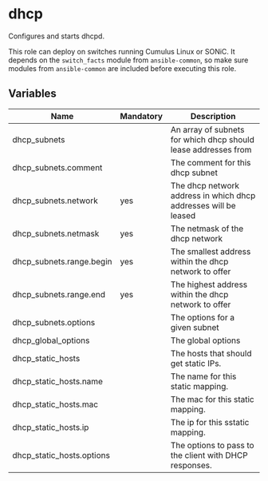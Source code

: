# dhcp

Configures and starts dhcpd.

This role can deploy on switches running Cumulus Linux or SONiC. It depends on the `switch_facts` module from `ansible-common`, so make sure modules from `ansible-common` are included before executing this role.

## Variables

| Name                      | Mandatory | Description                                                     |
|---------------------------|-----------|-----------------------------------------------------------------|
| dhcp_subnets              |           | An array of subnets for which dhcp should lease addresses from  |
| dhcp_subnets.comment      |           | The comment for this dhcp subnet                                |
| dhcp_subnets.network      | yes       | The dhcp network address in which dhcp addresses will be leased |
| dhcp_subnets.netmask      | yes       | The netmask of the dhcp network                                 |
| dhcp_subnets.range.begin  | yes       | The smallest address within the dhcp network to offer           |
| dhcp_subnets.range.end    | yes       | The highest address within the dhcp network to offer            |
| dhcp_subnets.options      |           | The options for a given subnet                                  |
| dhcp_global_options       |           | The global options                                              |
| dhcp_static_hosts         |           | The hosts that should get static IPs.                           |
| dhcp_static_hosts.name    |           | The name for this static mapping.                               |
| dhcp_static_hosts.mac     |           | The mac for this static mapping.                                |
| dhcp_static_hosts.ip      |           | The ip for this sstatic mapping.                                |
| dhcp_static_hosts.options |           | The options to pass to the client with DHCP responses.          |